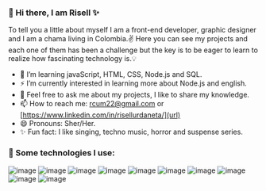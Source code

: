 ### 👋 Hi there, I am Risell ✨

To tell you a little about myself I am a front-end developer, graphic designer and I am a chama living in Colombia.✌️ Here you can see my projects and each one of them has been a challenge but the key is to be eager to learn to realize how fascinating technology is.💡

- 🌱 I’m learning javaScript, HTML, CSS, Node.js and SQL.
- ⚡ I’m currently interested in learning more about Node.js and english.
- 💬 Feel free to ask me about my projects, I like to share my knowledge.
- 📫 How to reach me: rcum22@gmail.com or [https://www.linkedin.com/in/risellurdaneta/](url)
- 😄 Pronouns: Sher/Her.
- ✨ Fun fact: I like singing, techno music, horror and suspense series. 

### 🎯 Some technologies I use:
![image](https://img.shields.io/badge/JavaScript-323330?style=for-the-badge&logo=javascript&logoColor=F7DF1E)
![image](https://img.shields.io/badge/HTML5-E34F26?style=for-the-badge&logo=html5&logoColor=white)
![image](https://img.shields.io/badge/Atom-66595C?style=for-the-badge&logo=Atom&logoColor=white)
![image](https://img.shields.io/badge/VSCode-0078D4?style=for-the-badge&logo=visual%20studio%20code&logoColor=white)
![image](https://img.shields.io/badge/JSFiddle-0084FF?style=for-the-badge&logo=JSFiddle&logoColor=white)
![image](https://img.shields.io/badge/Figma-F24E1E?style=for-the-badge&logo=figma&logoColor=white)
![image](https://img.shields.io/badge/Adobe%20Photoshop-31A8FF?style=for-the-badge&logo=Adobe%20Photoshop&logoColor=black)
![image](https://img.shields.io/badge/Adobe%20Illustrator-FF9A00?style=for-the-badge&logo=adobe%20illustrator&logoColor=white)
![image]([BadgeURLHere](https://img.shields.io/badge/Canva-%2300C4CC.svg?&style=for-the-badge&logo=Canva&logoColor=white)https://img.shields.io/badge/Canva-%2300C4CC.svg?&style=for-the-badge&logo=Canva&logoColor=white)
![image](https://img.shields.io/badge/Trello-0052CC?style=for-the-badge&logo=trello&logoColor=white)


